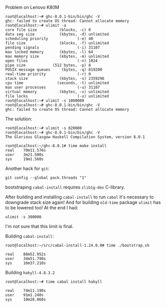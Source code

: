 Problem on Lenovo K80M
```
root@localhost:~# ghc-8.0.1-bin/bin/ghc -V
ghc: failed to create OS thread: Cannot allocate memory
root@localhost:~# ulimit -a
core file size          (blocks, -c) 0
data seg size           (kbytes, -d) unlimited
scheduling priority             (-e) 40
file size               (blocks, -f) unlimited
pending signals                 (-i) 31107
max locked memory       (kbytes, -l) 64
max memory size         (kbytes, -m) unlimited
open files                      (-n) 1024
pipe size            (512 bytes, -p) 8
POSIX message queues     (bytes, -q) 819200
real-time priority              (-r) 0
stack size              (kbytes, -s) 2359296
cpu time               (seconds, -t) unlimited
max user processes              (-u) 31107
virtual memory          (kbytes, -v) unlimited
file locks                      (-x) unlimited
root@localhost:~# ulimit -s 1000000
root@localhost:~# ghc-8.0.1-bin/bin/ghc -V
ghc: failed to create OS thread: Cannot allocate memory
```

The solution:
```
root@localhost:~# ulimit -s 820000
root@localhost:~# ghc-8.0.1-bin/bin/ghc -V
The Glorious Glasgow Haskell Compilation System, version 8.0.1
```

```
root@localhost:~/ghc-8.0.1# time make install
real    70m11.576s
user    3m21.500s
sys     19m1.560s
```

Another hack for `git`:
```
git config --global pack.threads "1"
```

bootstraping `cabal-install` requires `zlib1g-dev` C-library.

After building and installing `cabal-install` to run `cabal` it's necessary to downgrade stack size again!
And for building `old-time` package `ulimit` has to be lowered too! At the end I had:
```
ulimit -s 300000
```
I'm not sure that this limit is final.

Building `cabal-install`:
```
root@localhost:~/src/cabal-install-1.24.0.0# time ./bootstrap.sh

real    88m52.952s
user    34m51.790s
sys     16m37.210s
```

Building `hakyll-4.8.3.2`
```
root@localhost:~# time cabal install hakyll

real    74m11.190s
user    91m1.240s
sys     10m28.860s
```
